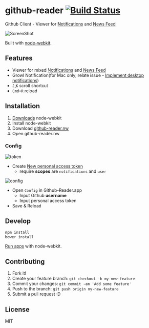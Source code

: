 # github-reader [![Build Status](https://travis-ci.org/azu/github-reader.svg?branch=master)](https://travis-ci.org/azu/github-reader)

Github Client - Viewer for [Notifications](https://github.com/notifications "Notifications") and [News Feed](https://github.com/ "GitHub")

![ScreenShot](http://f.cl.ly/items/37400e1C0w0A2K2y3Y17/2014-04-29%2022_22_08.gif)

Built with [node-webkit](https://github.com/rogerwang/node-webkit "node-webkit").

## Features

* Viewer for mixed [Notifications](https://github.com/notifications "Notifications") and [News Feed](https://github.com/ "GitHub")
* Growl Notification(for Mac only, relate issue - [Implement desktop notifications](https://github.com/rogerwang/node-webkit/issues/27 "Implement desktop notifications [$50] · Issue #27 · rogerwang/node-webkit"))
* `J`,`K` scroll shortcut
* `Cmd+R` reload

## Installation

1. [Downloads](https://github.com/rogerwang/node-webkit#downloads "Downloads") node-webkit
2. Install node-webkit
3. Download [github-reader.nw](https://github.com/azu/github-reader/blob/gh-pages/github-reader.nw?raw=true)
4. Open github-reader.nw

### Config

![token](http://monosnap.com/image/xNMXVDIlfH6Lom2Q2DMDKxPbc3kLaJ.png)

* Create [New personal access token](https://github.com/settings/tokens/new "New personal access token")
    * require **scopes** are `notifications` and `user`

![config](http://monosnap.com/image/Dgh7zSUetiJTNuQQ55w76CYVur7G0h.png)

* Open `Config` in Github-Reader.app
    * Input Github **username**
    * Input personal access token
* Save & Reload

## Develop

``` sh
npm install
bower install
```

[Run apps](https://github.com/rogerwang/node-webkit/wiki/How-to-run-apps "run apps") with node-webkit.

## Contributing

1. Fork it!
2. Create your feature branch: `git checkout -b my-new-feature`
3. Commit your changes: `git commit -am 'Add some feature'`
4. Push to the branch: `git push origin my-new-feature`
5. Submit a pull request :D

## License

MIT